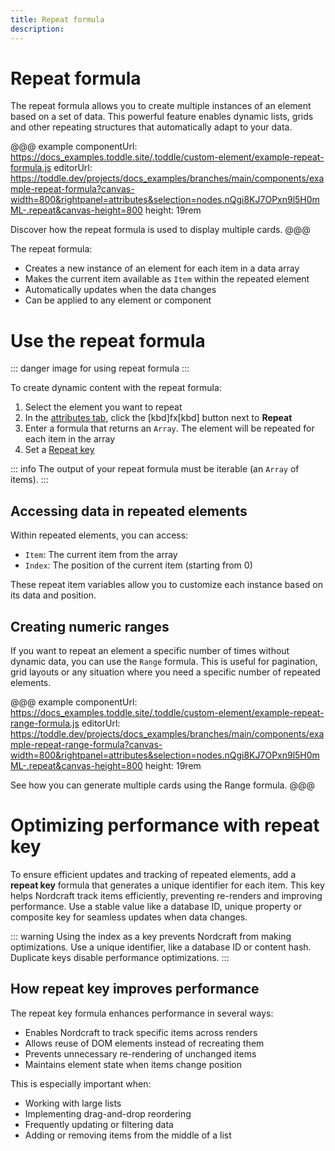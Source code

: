 ```yaml
---
title: Repeat formula
description:
---
```


# Repeat formula

The repeat formula allows you to create multiple instances of an element based on a set of data. This powerful feature enables dynamic lists, grids and other repeating structures that automatically adapt to your data.

@@@ example
componentUrl: https://docs_examples.toddle.site/.toddle/custom-element/example-repeat-formula.js
editorUrl: https://toddle.dev/projects/docs_examples/branches/main/components/example-repeat-formula?canvas-width=800&rightpanel=attributes&selection=nodes.nQgi8KJ7OPxn9l5H0mML-.repeat&canvas-height=800
height: 19rem

Discover how the repeat formula is used to display multiple cards.
@@@

The repeat formula:
- Creates a new instance of an element for each item in a data array
- Makes the current item available as `Item` within the repeated element
- Automatically updates when the data changes
- Can be applied to any element or component

# Use the repeat formula

::: danger
image for using repeat formula
:::

To create dynamic content with the repeat formula:
1. Select the element you want to repeat
2. In the [attributes tab](/the-editor/element-panel#attributes-tab), click the [kbd]fx[kbd] button next to **Repeat**
3. Enter a formula that returns an `Array`. The element will be repeated for each item in the array
4. Set a [Repeat key](#optimizing-performance-with-repeat-key)

::: info
The output of your repeat formula must be iterable (an `Array` of items).
:::

## Accessing data in repeated elements
Within repeated elements, you can access:
- `Item`: The current item from the array
- `Index`: The position of the current item (starting from 0)

These repeat item variables allow you to customize each instance based on its data and position.

## Creating numeric ranges
If you want to repeat an element a specific number of times without dynamic data, you can use the `Range` formula. This is useful for pagination, grid layouts or any situation where you need a specific number of repeated elements.

@@@ example
componentUrl: https://docs_examples.toddle.site/.toddle/custom-element/example-repeat-range-formula.js
editorUrl: https://toddle.dev/projects/docs_examples/branches/main/components/example-repeat-range-formula?canvas-width=800&rightpanel=attributes&selection=nodes.nQgi8KJ7OPxn9l5H0mML-.repeat&canvas-height=800
height: 19rem

See how you can generate multiple cards using the Range formula.
@@@

# Optimizing performance with repeat key
To ensure efficient updates and tracking of repeated elements, add a **repeat key** formula that generates a unique identifier for each item. This key helps Nordcraft track items efficiently, preventing re-renders and improving performance. Use a stable value like a database ID, unique property or composite key for seamless updates when data changes.

::: warning
Using the index as a key prevents Nordcraft from making optimizations. Use a unique identifier, like a database ID or content hash. Duplicate keys disable performance optimizations.
:::

## How repeat key improves performance
The repeat key formula enhances performance in several ways:
- Enables Nordcraft to track specific items across renders
- Allows reuse of DOM elements instead of recreating them
- Prevents unnecessary re-rendering of unchanged items
- Maintains element state when items change position

This is especially important when:
- Working with large lists
- Implementing drag-and-drop reordering
- Frequently updating or filtering data
- Adding or removing items from the middle of a list